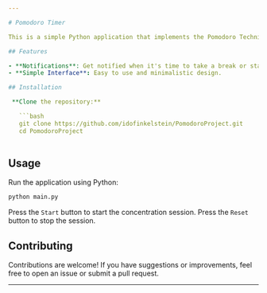 ```yaml
---

# Pomodoro Timer

This is a simple Python application that implements the Pomodoro Technique to help improve productivity and focus. The Pomodoro Technique is a time management method that uses a timer to break work into intervals, traditionally 25 minutes in length, separated by short breaks.

## Features

- **Notifications**: Get notified when it's time to take a break or start working again.
- **Simple Interface**: Easy to use and minimalistic design.

## Installation

 **Clone the repository:**

   ```bash
   git clone https://github.com/idofinkelstein/PomodoroProject.git
   cd PomodoroProject
   
   ```

## Usage

Run the application using Python:

```bash
python main.py
```

Press the `Start` button to start the concentration session.
Press the `Reset` button to stop the session.

## Contributing

Contributions are welcome! If you have suggestions or improvements, feel free to open an issue or submit a pull request.

---
```

